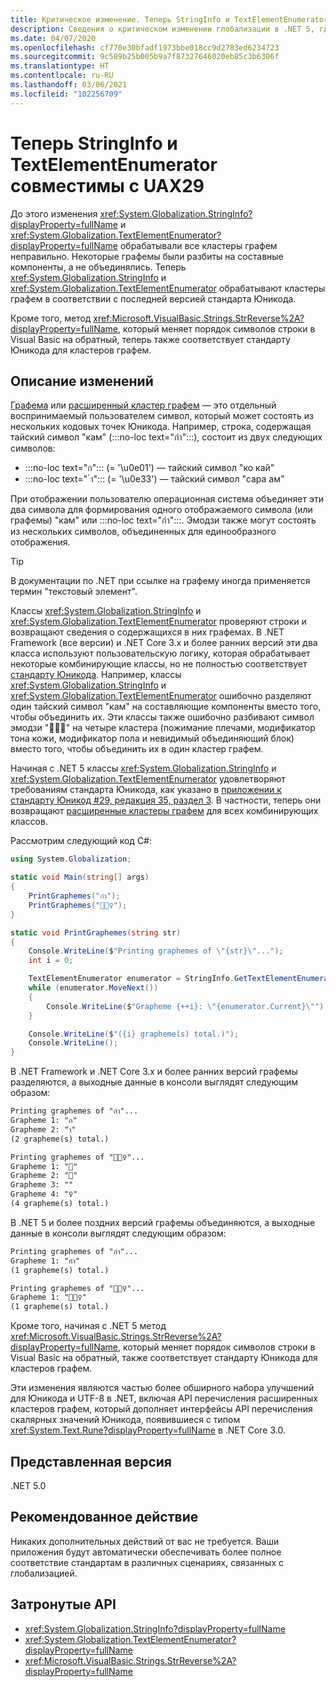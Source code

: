 ```yaml
---
title: Критическое изменение. Теперь StringInfo и TextElementEnumerator совместимы с UAX29
description: Сведения о критическом изменении глобализации в .NET 5, где кластеры графем процесса StringInfo и TextElementEnumerator совместимы с последней версией стандарта Unicode.
ms.date: 04/07/2020
ms.openlocfilehash: cf770e30bfadf1973bbe018cc9d2783ed6234723
ms.sourcegitcommit: 9c589b25b005b9a7f87327646020eb85c3b6306f
ms.translationtype: HT
ms.contentlocale: ru-RU
ms.lasthandoff: 03/06/2021
ms.locfileid: "102256709"
---
```

# <a name="stringinfo-and-textelementenumerator-are-now-uax29-compliant"></a>Теперь StringInfo и TextElementEnumerator совместимы с UAX29

До этого изменения <xref:System.Globalization.StringInfo?displayProperty=fullName> и <xref:System.Globalization.TextElementEnumerator?displayProperty=fullName> обрабатывали все кластеры графем неправильно. Некоторые графемы были разбиты на составные компоненты, а не объединялись. Теперь <xref:System.Globalization.StringInfo> и <xref:System.Globalization.TextElementEnumerator> обрабатывают кластеры графем в соответствии с последней версией стандарта Юникода.

Кроме того, метод <xref:Microsoft.VisualBasic.Strings.StrReverse%2A?displayProperty=fullName>, который меняет порядок символов строки в Visual Basic на обратный, теперь также соответствует стандарту Юникода для кластеров графем.

## <a name="change-description"></a>Описание изменений

[Графема](https://www.unicode.org/glossary/#grapheme) или [расширенный кластер графем](https://www.unicode.org/glossary/#extended_grapheme_cluster) — это отдельный воспринимаемый пользователем символ, который может состоять из нескольких кодовых точек Юникода. Например, строка, содержащая тайский символ "кам" (:::no-loc text="กำ":::), состоит из двух следующих символов:

- :::no-loc text="ก"::: (= '\u0e01') — тайский символ "ко кай"
- :::no-loc text=" ำ"::: (= '\u0e33') — тайский символ "сара ам"

При отображении пользователю операционная система объединяет эти два символа для формирования одного отображаемого символа (или графемы) "кам" или :::no-loc text="กำ":::. Эмодзи также могут состоять из нескольких символов, объединенных для единообразного отображения.

> [!TIP]
> В документации по .NET при ссылке на графему иногда применяется термин "текстовый элемент".

Классы <xref:System.Globalization.StringInfo> и <xref:System.Globalization.TextElementEnumerator> проверяют строки и возвращают сведения о содержащихся в них графемах. В .NET Framework (все версии) и .NET Core 3.x и более ранних версий эти два класса используют пользовательскую логику, которая обрабатывает некоторые комбинирующие классы, но не полностью соответствует [стандарту Юникода](https://www.unicode.org/reports/tr29/tr29-35.html#Grapheme_Cluster_Boundaries). Например, классы <xref:System.Globalization.StringInfo> и <xref:System.Globalization.TextElementEnumerator> ошибочно разделяют один тайский символ "кам" на составляющие компоненты вместо того, чтобы объединить их. Эти классы также ошибочно разбивают символ эмодзи "🤷🏽‍♀️" на четыре кластера (пожимание плечами, модификатор тона кожи, модификатор пола и невидимый объединяющий блок) вместо того, чтобы объединить их в один кластер графем.

Начиная с .NET 5 классы <xref:System.Globalization.StringInfo> и <xref:System.Globalization.TextElementEnumerator> удовлетворяют требованиям стандарта Юникода, как указано в [приложении к стандарту Юникод \#29, редакция 35, раздел 3](https://www.unicode.org/reports/tr29/tr29-35.html). В частности, теперь они возвращают [расширенные кластеры графем](https://www.unicode.org/glossary/#extended_grapheme_cluster) для всех комбинирующих классов.

Рассмотрим следующий код C#:

```csharp
using System.Globalization;

static void Main(string[] args)
{
    PrintGraphemes("กำ");
    PrintGraphemes("🤷🏽‍♀️");
}

static void PrintGraphemes(string str)
{
    Console.WriteLine($"Printing graphemes of \"{str}\"...");
    int i = 0;

    TextElementEnumerator enumerator = StringInfo.GetTextElementEnumerator(str);
    while (enumerator.MoveNext())
    {
        Console.WriteLine($"Grapheme {++i}: \"{enumerator.Current}\"");
    }

    Console.WriteLine($"({i} grapheme(s) total.)");
    Console.WriteLine();
}
```

В .NET Framework и .NET Core 3.x и более ранних версий графемы разделяются, а выходные данные в консоли выглядят следующим образом:

```txt
Printing graphemes of "กำ"...
Grapheme 1: "ก"
Grapheme 2: "ำ"
(2 grapheme(s) total.)

Printing graphemes of "🤷🏽‍♀️"...
Grapheme 1: "🤷"
Grapheme 2: "🏽"
Grapheme 3: "‍"
Grapheme 4: "♀️"
(4 grapheme(s) total.)
```

В .NET 5 и более поздних версий графемы объединяются, а выходные данные в консоли выглядят следующим образом:

```txt
Printing graphemes of "กำ"...
Grapheme 1: "กำ"
(1 grapheme(s) total.)

Printing graphemes of "🤷🏽‍♀️"...
Grapheme 1: "🤷🏽‍♀️"
(1 grapheme(s) total.)
```

Кроме того, начиная с .NET 5 метод <xref:Microsoft.VisualBasic.Strings.StrReverse%2A?displayProperty=fullName>, который меняет порядок символов строки в Visual Basic на обратный, также соответствует стандарту Юникода для кластеров графем.

Эти изменения являются частью более обширного набора улучшений для Юникода и UTF-8 в .NET, включая API перечисления расширенных кластеров графем, который дополняет интерфейсы API перечисления скалярных значений Юникода, появившиеся с типом <xref:System.Text.Rune?displayProperty=fullName> в .NET Core 3.0.

## <a name="version-introduced"></a>Представленная версия

.NET 5.0

## <a name="recommended-action"></a>Рекомендованное действие

Никаких дополнительных действий от вас не требуется. Ваши приложения будут автоматически обеспечивать более полное соответствие стандартам в различных сценариях, связанных с глобализацией.

## <a name="affected-apis"></a>Затронутые API

- <xref:System.Globalization.StringInfo?displayProperty=fullName>
- <xref:System.Globalization.TextElementEnumerator?displayProperty=fullName>
- <xref:Microsoft.VisualBasic.Strings.StrReverse%2A?displayProperty=fullName>

<!--

### Affected APIs

- `T:System.Globalization.StringInfo`
- `T:System.Globalization.TextElementEnumerator`
- `Overload:Microsoft.VisualBasic.Strings.StrReverse`

### Category

Globalization

-->
